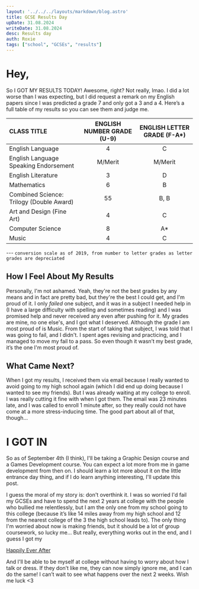 ```yaml
---
layout: '../../../layouts/markdown/blog.astro'
title: GCSE Results Day
upDate: 31.08.2024
writeDate: 31.08.2024
desc: Results day
auth: Roxie
tags: ["school", "GCSEs", "results"]
---
```

# Hey,

So I GOT MY RESULTS TODAY! Awesome, right? Not really, lmao. I did a lot worse than I was expecting, but I did request a remark on my English papers since I was predicted a grade 7 and only got a 3 and a 4. Here’s a full table of my results so you can see them and judge me.

| CLASS TITLE | ENGLISH NUMBER GRADE (U-9) | ENGLISH LETTER GRADE (F-A*) |
|:------------|:--------------------------:|:----------------------------:|
| English Language | 4 | C |
| English Language Speaking Endorsement | M/Merit | M/Merit |
| English Literature | 3 | D |
| Mathematics | 6 | B |
| Combined Science: Trilogy (Double Award) | 55 | B, B |
| Art and Design (Fine Art) | 4 | C |
| Computer Science | 8 | A* |
| Music | 4 | C |

--- `conversion scale as of 2019, from number to letter grades as letter grades are depreciated`

## How I Feel About My Results

Personally, I'm not ashamed. Yeah, they're not the best grades by any means and in fact are pretty bad, but they're the best I could get, and I'm proud of it. I only *failed* one subject, and it was in a subject I needed help in (I have a large difficulty with spelling and sometimes reading) and I was promised help and never received any even after pushing for it. My grades are mine, no one else's, and I got what I deserved. Although the grade I am most proud of is Music. From the start of taking that subject, I was told that I was going to fail, and I didn't. I spent ages revising and practicing, and I managed to move my fail to a pass. So even though it wasn’t my best grade, it’s the one I'm most proud of.

## What Came Next?

When I got my results, I received them via email because I really wanted to avoid going to my high school again (which I did end up doing because I wanted to see my friends). But I was already waiting at my college to enroll. I was really cutting it fine with when I got them. The email was 23 minutes late, and I was called to enroll 1 minute after, so they really could not have come at a more stress-inducing time. The good part about all of that, though...

# I GOT IN

So as of September 4th (I think), I'll be taking a Graphic Design course and a Games Development course. You can expect a lot more from me in game development from then on. I should learn a lot more about it on the little entrance day thing, and if I do learn anything interesting, I'll update this post.

I guess the moral of my story is: don't overthink it. I was so worried I'd fail my GCSEs and have to spend the next 2 years at college with the people who bullied me relentlessly, but I am the only one from my school going to this college (because it’s like 14 miles away from my high school and 12 from the nearest college of the 3 the high school leads to). The only thing I'm worried about now is making friends, but it should be a lot of group coursework, so lucky me... But really, everything works out in the end, and I guess I got my

[Happily Ever After](https://open.spotify.com/track/5k7FarSbNo1Stck6kFZo9h?si=61ae5ef706c64a56)

And I'll be able to be myself at college without having to worry about how I talk or dress. If they don’t like me, they can now simply ignore me, and I can do the same! I can’t wait to see what happens over the next 2 weeks. Wish me luck <3
